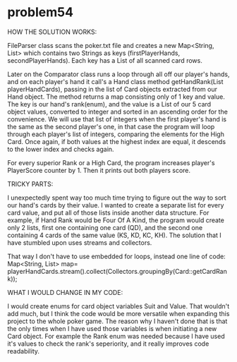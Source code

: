 # problem54
    
HOW THE SOLUTION WORKS:
    
FileParser class scans the poker.txt file and creates a new Map<String, List<Hand>> which contains two Strings as keys (firstPlayerHands, secondPlayerHands).
Each key has a List<Hand> of all scanned card rows. 

Later on the Comparator class runs a loop through all off our player's hands, and on each player's hand it call's a Hand class method getHandRank(List<Card> playerHandCards),
passing in the list of Card objects extracted from our Hand object. The method returns a map consisting only of 1 key and value. The key is our hand's rank(enum), and the
value is a List<Integer> of our 5 card object values, converted to integer and sorted in an ascending order for the convenience. We will use that list of integers when
the first player's hand is the same as the second player's one, in that case the program will loop through each player's list of integers, comparing the elements for the 
High Card. Once again, if both values at the highest index are equal, it descends to the lower index and checks again. 

For every superior Rank or a High Card, the program increases player's PlayerScore counter by 1. 
Then it prints out both players score.

TRICKY PARTS:

I unexpectedly spent way too much time trying to figure out the way to sort our hand's cards by their value. I wanted to create a separate list for every card value, 
and put all of those lists inside another data structure. For example, if Hand Rank would be Four Of A Kind, the program would create only 2 lists, first one containing 
one card (QD), and the second one containing 4 cards of the same value (KS, KD, KC, KH). The solution that I have stumbled upon uses streams and collectors.

That way I don't have to use embedded for loops, instead one line of code:
Map<String, List<Card>> map= playerHandCards.stream().collect(Collectors.groupingBy(Card::getCardRank));

WHAT I WOULD CHANGE IN MY CODE:

I would create enums for card object variables Suit and Value. That wouldn't add much, but I think the code would be more versatile when expanding this project to the whole
poker game. The reason why I haven't done that is that the only times when I have used those variables is when initiating a new Card object. For example the Rank enum was 
needed because I have used it's values to check the rank's seperiority, and it really improves code readability.   
